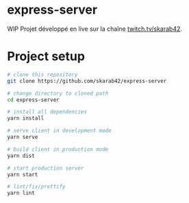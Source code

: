 # express-server

WIP Projet développé en live sur la chaîne [twitch.tv/skarab42](https://www.twitch.tv/skarab42).

# Project setup

```bash
# clone this repository
git clone https://github.com/skarab42/express-server

# change directory to cloned path
cd express-server

# install all dependencies
yarn install

# serve client in development mode
yarn serve

# build client in production mode
yarn dist

# start production server
yarn start

# lint/fix/prettify
yarn lint
```
